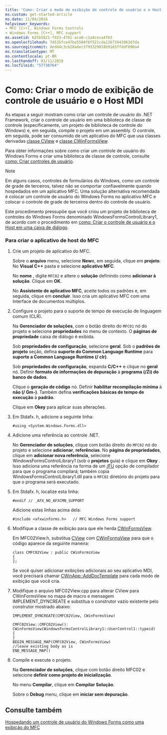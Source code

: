 ```yaml
---
title: 'Como: Criar o modo de exibição de controle de usuário e o Host MDI'
ms.custom: get-started-article
ms.date: 11/04/2016
helpviewer_keywords:
- MFC [C++], Windows Forms Controls
- Windows Forms [C++], MFC support
ms.assetid: 625b5821-f923-4701-aca0-c1a4ceca4f63
ms.openlocfilehash: 7d535fce47be5504f6f521cda1267344206287da
ms.sourcegitcommit: dedd4c3cb28adec3793329018b9163ffddf890a4
ms.translationtype: MT
ms.contentlocale: pt-BR
ms.lasthandoff: 03/11/2019
ms.locfileid: "57738764"
---
```

# <a name="how-to-create-the-user-control-and-host-mdi-view"></a>Como: Criar o modo de exibição de controle de usuário e o Host MDI

As etapas a seguir mostram como criar um controle de usuário do .NET Framework, criar o controle de usuário em uma biblioteca de classe de controle (especificamente, um projeto de biblioteca de controle do Windows) e, em seguida, compile o projeto em um assembly. O controle, em seguida, pode ser consumido de um aplicativo do MFC que usa classes derivadas [classe CView](../mfc/reference/cview-class.md) e [classe CWinFormsView](../mfc/reference/cwinformsview-class.md).

Para obter informações sobre como criar um controle de usuário do Windows Forms e criar uma biblioteca de classe de controle, consulte [como: Criar controles de usuário](/dotnet/framework/winforms/controls/how-to-author-composite-controls).

> [!NOTE]
>  Em alguns casos, controles de formulários do Windows, como um controle de grade de terceiros, talvez não se comportar confiavelmente quando hospedados em um aplicativo MFC. Uma solução alternativa recomendada é colocar um controle de usuário do Windows Forms no aplicativo MFC e colocar o controle de grade de terceiros dentro do controle de usuário.

Este procedimento pressupõe que você criou um projeto de biblioteca de controles do Windows Forms denominado WindowsFormsControlLibrary1, de acordo com o procedimento em [como: Criar o controle de usuário e o Host em uma caixa de diálogo](../dotnet/how-to-create-the-user-control-and-host-in-a-dialog-box.md).

### <a name="to-create-the-mfc-host-application"></a>Para criar o aplicativo de host do MFC

1. Crie um projeto de aplicativo do MFC.

   Sobre o **arquivo** menu, selecione **New**e, em seguida, clique em **projeto**. No **Visual C++** pasta e selecione **aplicativo MFC**.

   No **nome** , digite `MFC02` e altere o **solução** definindo como **adicionar à solução**. Clique em **OK**.

   No **Assistente de aplicativo MFC**, aceite todos os padrões e, em seguida, clique em **concluir**. Isso cria um aplicativo MFC com uma Interface de documentos múltiplos.

1. Configure o projeto para o suporte de tempo de execução de linguagem comum (CLR).

   Na **Gerenciador de soluções**, com o botão direito do `MFC01` nó do projeto e selecione **propriedades** no menu de contexto. O **páginas de propriedade** caixa de diálogo é exibida.

   Sob **propriedades de configuração**, selecione **geral**. Sob o **padrões de projeto** seção, defina **suporte do Common Language Runtime** para **suporte a Common Language Runtime (/ clr)**.

   Sob **propriedades de configuração**, expanda **C/C++** e clique no **geral** nó. Definir **formato de informações de depuração** à **programa (/Zi) do banco de dados**.

   Clique o **geração de código** nó. Definir **habilitar recompilação mínima** à **não (/ Gm-)**. Também defina **verificações básicas de tempo de execução** à **padrão**.

   Clique em **Okey** para aplicar suas alterações.

1. Em Stdafx. h, adicione a seguinte linha:

    ```
    #using <System.Windows.Forms.dll>
    ```

1. Adicione uma referência ao controle .NET.

   No **Gerenciador de soluções**, clique com botão direito do `MFC02` nó do projeto e selecione **adicionar**, **referências**. No **página de propriedades**, clique em **adicionar nova referência**, selecione WindowsFormsControlLibrary1 (sob o **projetos** guia) e clique em **Okey** . Isso adiciona uma referência na forma de um [/FU](../build/reference/fu-name-forced-hash-using-file.md) opção de compilador para que o programa compilará; também copia WindowsFormsControlLibrary1.dll para o `MFC02` diretório do projeto para que o programa será executado.

1. Em Stdafx. h, localize esta linha:

    ```
    #endif // _AFX_NO_AFXCMN_SUPPORT
    ```

   Adicione estas linhas acima dela:

    ```
    #include <afxwinforms.h>   // MFC Windows Forms support
    ```

1. Modifique a classe de exibição para que ele herda [CWinFormsView](../mfc/reference/cwinformsview-class.md).

   Em MFC02View.h, substitua [CView](../mfc/reference/cview-class.md) com [CWinFormsView](../mfc/reference/cwinformsview-class.md) para que o código aparece da seguinte maneira:

    ```
    class CMFC02View : public CWinFormsView
    {
    };
    ```

   Se você quiser adicionar exibições adicionais ao seu aplicativo MDI, você precisará chamar [CWinApp::AddDocTemplate](../mfc/reference/cwinapp-class.md#adddoctemplate) para cada modo de exibição que você cria.

1. Modifique o arquivo MFC02View.cpp para alterar CView para CWinFormsView no mapa de macro e mensagem IMPLEMENT_DYNCREATE e substitua o construtor vazio existente pelo construtor mostrado abaixo:

    ```
    IMPLEMENT_DYNCREATE(CMFC02View, CWinFormsView)

    CMFC02View::CMFC02View(): CWinFormsView(WindowsFormsControlLibrary1::UserControl1::typeid)
    {
    }
    BEGIN_MESSAGE_MAP(CMFC02View, CWinFormsView)
    //leave existing body as is
    END_MESSAGE_MAP()
    ```

1. Compile e execute o projeto.

   Na **Gerenciador de soluções**, clique com botão direito MFC02 e selecione **definir como projeto de inicialização**.

   No menu **Compilar**, clique em **Compilar Solução**.

   Sobre o **Debug** menu, clique em **iniciar sem depuração**.

## <a name="see-also"></a>Consulte também

[Hospedando um controle de usuário do Windows Forms como uma exibição do MFC](../dotnet/hosting-a-windows-forms-user-control-as-an-mfc-view.md)
